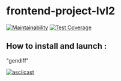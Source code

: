 # frontend-project-lvl2

[![Maintainability](https://api.codeclimate.com/v1/badges/b869eeefe95ce274c3d4/maintainability)](https://codeclimate.com/github/hartdegen/frontend-project-lvl2/maintainability)
[![Test Coverage](https://api.codeclimate.com/v1/badges/b869eeefe95ce274c3d4/test_coverage)](https://codeclimate.com/github/hartdegen/frontend-project-lvl2/test_coverage)


How to install and launch :
--------------------------
"gendiff"

[![asciicast](https://asciinema.org/a/tguDkWdXIA6fd9m7fEzreafBS.svg)](https://asciinema.org/a/tguDkWdXIA6fd9m7fEzreafBS)
